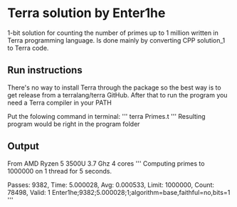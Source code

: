 # Terra solution by Enter1he


1-bit solution for counting the number of primes up to 1 million written in Terra programming language.
Is done mainly by converting CPP solution_1 to Terra code.

## Run instructions

There's no way to install Terra through the package so the best way is to get
release from a terralang/terra GitHub.
After that to run the program you need a Terra compiler in your PATH

Put the folowing command in terminal:
'''
terra Primes.t
'''
Resulting program would be right in the program folder

## Output
From AMD Ryzen 5 3500U 3.7 Ghz 4 cores
'''
Computing primes to 1000000 on 1 thread for 5 seconds.

 Passes: 9382, Time: 5.000028, Avg: 0.000533, Limit: 1000000, Count: 78498, Valid: 1
Enter1he;9382;5.000028;1;algorithm=base,faithful=no,bits=1
'''